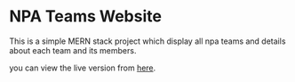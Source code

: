 # NPA Teams Website

This is a simple MERN stack project which display all npa teams and details about each team and its members.

you can view the live version from [here](https://npateams.netlify.app/).

